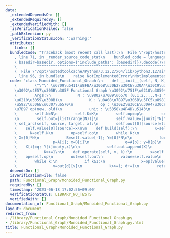 ```yaml
---
data:
  _extendedDependsOn: []
  _extendedRequiredBy: []
  _extendedVerifiedWith: []
  _isVerificationFailed: false
  _pathExtension: py
  _verificationStatusIcon: ':warning:'
  attributes:
    links: []
  bundledCode: "Traceback (most recent call last):\n  File \"/opt/hostedtoolcache/Python/3.12.2/x64/lib/python3.12/site-packages/onlinejudge_verify/documentation/build.py\"\
    , line 71, in _render_source_code_stat\n    bundled_code = language.bundle(stat.path,\
    \ basedir=basedir, options={'include_paths': [basedir]}).decode()\n          \
    \         ^^^^^^^^^^^^^^^^^^^^^^^^^^^^^^^^^^^^^^^^^^^^^^^^^^^^^^^^^^^^^^^^^^^^^^^^^^^^^^^^^\n\
    \  File \"/opt/hostedtoolcache/Python/3.12.2/x64/lib/python3.12/site-packages/onlinejudge_verify/languages/python.py\"\
    , line 96, in bundle\n    raise NotImplementedError\nNotImplementedError\n"
  code: "class Monoided_Functional_Graph:\n    def __init__(self, N, K, op, unit):\n\
    \        \"\"\" \u6709\u5411\u8FBA\u306B\u30E2\u30CE\u30A4\u30C9\u306E\u91CD\u307F\
    \u3092\u4E57\u305B\u305F Functional Graph \u3092\u751F\u6210\u3059\u308B.\n\n\
    \        Args:\n            N : \u9802\u70B9\u6570 (0,1,2,...,N-1 \u3092\u751F\
    \u6210\u3059\u308B)\n            K : \u8A08\u7B97\u306B\u5FC5\u8981\u306A\u6700\
    \u5927\u306E\u6307\u6570\n            op : \u30E2\u30CE\u30A4\u30C9\u306E\u6F14\
    \u7B97 op(new, old)\n            unit : \u5358\u4F4D\u5143\n        \"\"\"\n\n\
    \        self.N=N\n        self.K=K\n        self.op=op\n        self.unit=unit\n\
    \n        self.out=[list(range(N))]\n        self.value=[[unit]*N]\n\n    def\
    \ set_arc(self, source, target, x):\n        self.out[0][source]=target\n    \
    \    self.value[0][source]=x\n\n    def build(self):\n        K=self.K>>1\n  \
    \      N=self.N\n        op=self.op\n        while K:\n            A=self.out[-1];\
    \ X=[0]*N\n            B=self.value[-1]; Y=[0]*N\n\n            for i in range(N):\n\
    \                p=A[i]; x=B[i]\n                q=A[p]; y=B[p]\n            \
    \    X[i]=q; Y[i]=op(y,x)\n\n            self.out.append(X)\n            self.value.append(Y)\n\
    \            K>>=1\n\n    def operate(self, v, k):\n        x=self.unit\n    \
    \    op=self.op\n        out=self.out\n        value=self.value\n        d=0\n\
    \        while k:\n            if k&1:\n                x=op(value[d][v], x)\n\
    \                v=out[d][v]\n            k>>=1; d+=1\n        return x\n\n"
  dependsOn: []
  isVerificationFile: false
  path: Functional_Graph/Monoided_Functional_Graph.py
  requiredBy: []
  timestamp: '2023-06-18 17:02:56+09:00'
  verificationStatus: LIBRARY_NO_TESTS
  verifiedWith: []
documentation_of: Functional_Graph/Monoided_Functional_Graph.py
layout: document
redirect_from:
- /library/Functional_Graph/Monoided_Functional_Graph.py
- /library/Functional_Graph/Monoided_Functional_Graph.py.html
title: Functional_Graph/Monoided_Functional_Graph.py
---
```

